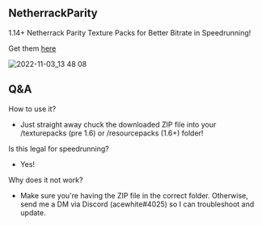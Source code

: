 ## NetherrackParity
1.14+ Netherrack Parity Texture Packs for Better Bitrate in Speedrunning!

Get them [here](https://github.com/acewhite1010/NetherrackParity/releases/latest) 


![2022-11-03_13 48 08](https://user-images.githubusercontent.com/93954880/199659043-eea58d93-5fc2-491f-a0ab-b0832f96abbd.png)

## Q&A

How to use it?
- Just straight away chuck the downloaded ZIP file into your /texturepacks (pre 1.6) or /resourcepacks (1.6+) folder!

Is this legal for speedrunning?
- Yes!

Why does it not work?
- Make sure you're having the ZIP file in the correct folder. Otherwise, send me a DM via Discord (acewhite#4025) so I can troubleshoot and update.
